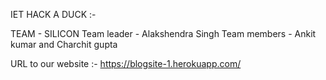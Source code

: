 IET HACK A DUCK :-

TEAM - SILICON
Team leader - Alakshendra Singh
Team members - Ankit kumar and Charchit gupta

URL  to our website :- https://blogsite-1.herokuapp.com/
